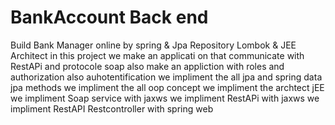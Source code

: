 ﻿# BankAccount Back end
Build Bank Manager online by spring & Jpa Repository Lombok & JEE Architect
in this project we make an applicati on that communicate with RestAPi and protocole soap
also make an appliction with roles and authorization also auhotentification
we impliment the all jpa and spring data jpa methods
we impliment the all oop concept
we impliment the archtect jEE
we impliment Soap service with jaxws
we impliment RestAPi with jaxws 
we impliment RestAPI Restcontroller with spring web